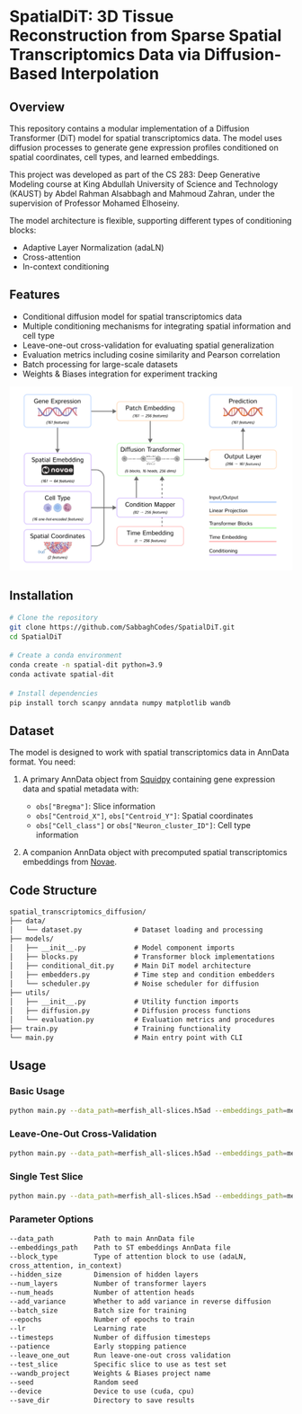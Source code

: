 # SpatialDiT: 3D Tissue Reconstruction from Sparse Spatial Transcriptomics Data via Diffusion-Based Interpolation

## Overview

This repository contains a modular implementation of a Diffusion Transformer (DiT) model for spatial transcriptomics data. The model uses diffusion processes to generate gene expression profiles conditioned on spatial coordinates, cell types, and learned embeddings. 

This project was developed as part of the CS 283: Deep Generative Modeling course at King Abdullah University of Science and Technology (KAUST) by Abdel Rahman Alsabbagh and Mahmoud Zahran, under the supervision of Professor Mohamed Elhoseiny.

The model architecture is flexible, supporting different types of conditioning blocks:
- Adaptive Layer Normalization (adaLN)
- Cross-attention
- In-context conditioning

## Features

- Conditional diffusion model for spatial transcriptomics data
- Multiple conditioning mechanisms for integrating spatial information and cell type
- Leave-one-out cross-validation for evaluating spatial generalization
- Evaluation metrics including cosine similarity and Pearson correlation
- Batch processing for large-scale datasets
- Weights & Biases integration for experiment tracking

![](framework.png)


## Installation

```bash
# Clone the repository
git clone https://github.com/SabbaghCodes/SpatialDiT.git
cd SpatialDiT

# Create a conda environment
conda create -n spatial-dit python=3.9
conda activate spatial-dit

# Install dependencies
pip install torch scanpy anndata numpy matplotlib wandb
```

## Dataset

The model is designed to work with spatial transcriptomics data in AnnData format. You need:

1. A primary AnnData object from [Squidpy](https://squidpy.readthedocs.io/en/stable/) containing gene expression data and spatial metadata with:
   - `obs["Bregma"]`: Slice information
   - `obs["Centroid_X"]`, `obs["Centroid_Y"]`: Spatial coordinates
   - `obs["Cell_class"]` or `obs["Neuron_cluster_ID"]`: Cell type information

2. A companion AnnData object with precomputed spatial transcriptomics embeddings from [Novae](https://mics-lab.github.io/novae/).

## Code Structure

```
spatial_transcriptomics_diffusion/
├── data/
│   └── dataset.py             # Dataset loading and processing
├── models/
│   ├── __init__.py            # Model component imports
│   ├── blocks.py              # Transformer block implementations
│   ├── conditional_dit.py     # Main DiT model architecture
│   ├── embedders.py           # Time step and condition embedders
│   └── scheduler.py           # Noise scheduler for diffusion
├── utils/
│   ├── __init__.py            # Utility function imports
│   ├── diffusion.py           # Diffusion process functions
│   └── evaluation.py          # Evaluation metrics and procedures
├── train.py                   # Training functionality
└── main.py                    # Main entry point with CLI
```

## Usage

### Basic Usage

```bash
python main.py --data_path=merfish_all-slices.h5ad --embeddings_path=merfish_novae_embeding.h5ad --block_type=adaLN --hidden_size=256 --num_layers=6 --num_heads=16
```

### Leave-One-Out Cross-Validation

```bash
python main.py --data_path=merfish_all-slices.h5ad --embeddings_path=merfish_novae_embeding.h5ad --block_type=adaLN --hidden_size=256 --num_layers=6 --num_heads=16 --leave_one_out --wandb_project=ST-DiT-Experiment
```

### Single Test Slice

```bash
python main.py --data_path=merfish_all-slices.h5ad --embeddings_path=merfish_novae_embeding.h5ad --block_type=adaLN --test_slice=-29
```

### Parameter Options

```
--data_path          Path to main AnnData file
--embeddings_path    Path to ST embeddings AnnData file
--block_type         Type of attention block to use (adaLN, cross_attention, in_context)
--hidden_size        Dimension of hidden layers
--num_layers         Number of transformer layers
--num_heads          Number of attention heads
--add_variance       Whether to add variance in reverse diffusion
--batch_size         Batch size for training
--epochs             Number of epochs to train
--lr                 Learning rate
--timesteps          Number of diffusion timesteps
--patience           Early stopping patience
--leave_one_out      Run leave-one-out cross validation
--test_slice         Specific slice to use as test set
--wandb_project      Weights & Biases project name
--seed               Random seed
--device             Device to use (cuda, cpu)
--save_dir           Directory to save results
```



